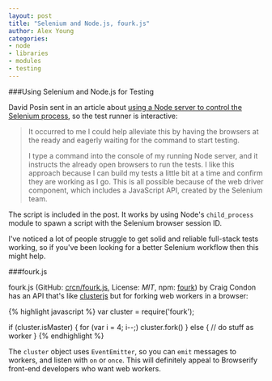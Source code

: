 ```yaml
---
layout: post
title: "Selenium and Node.js, fourk.js"
author: Alex Young
categories:
- node
- libraries
- modules
- testing
---
```


###Using Selenium and Node.js for Testing

David Posin sent in an article about [using a Node server to control the Selenium process](http://randomjavascript.blogspot.co.uk/2015/04/look-no-hands-using-selenium-and-nodejs.html), so the test runner is interactive:

> It occurred to me I could help alleviate this by having the browsers at the ready and eagerly waiting for the command to start testing.
>
>  I type a command into the console of my running Node server, and it instructs the already open browsers to run the tests. I like this approach because I can build my tests a little bit at a time and confirm they are working as I go. This is all possible because of the web driver component, which includes a JavaScript API, created by the Selenium team.

The script is included in the post. It works by using Node's `child_process` module to spawn a script with the Selenium browser session ID.

I've noticed a lot of people struggle to get solid and reliable full-stack tests working, so if you've been looking for a better Selenium workflow then this might help.

###fourk.js

fourk.js (GitHub: [crcn/fourk.js](https://github.com/crcn/fourk.js), License: _MIT_, npm: [fourk](https://www.npmjs.com/package/fourk)) by Craig Condon has an API that's like [clusterjs](https://www.npmjs.com/package/clusterjs) but for forking web workers in a browser:

{% highlight javascript %}
var cluster = require('fourk');

if (cluster.isMaster) {
  for (var i = 4; i--;) cluster.fork()
} else {
  // do stuff as worker
}
{% endhighlight %}

The `cluster` object uses `EventEmitter`, so you can `emit` messages to workers, and listen with `on` or `once`.  This will definitely appeal to Browserify front-end developers who want web workers.
